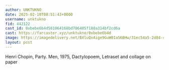 ```yaml
---
author: UNKTUKNO
date: 2025-02-10T08:51:43+0000
username: unktukno
fid: 442122
cast_id: 0xbebe6b4d561064168bd706405f180a314bf2cd6a
cast: https://farcaster.xyz/unktukno/0xbebe6b4d
image: https://imagedelivery.net/BXluQx4ige9GuW0Ia56BHw/31ec54a5-2d84-4bc5-35be-debed29a0b00/original
layout: post
---
```


Henri Chopin, Party. Men, 1975, Dactylopoem, Letraset and collage on paper

<img src='https://imagedelivery.net/BXluQx4ige9GuW0Ia56BHw/31ec54a5-2d84-4bc5-35be-debed29a0b00/original' alt='' referrerpolicy='no-referrer'/>
